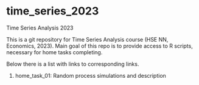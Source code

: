 # time_series_2023

Time Series Analysis 2023

This is a git repository for Time Series Analysis course (HSE NN, Economics, 2023). Main goal of this repo is to provide access to R scripts, necessary for home tasks completing.

Below there is a list with links to corresponding links.

1.  home_task_01: Random process simulations and description
